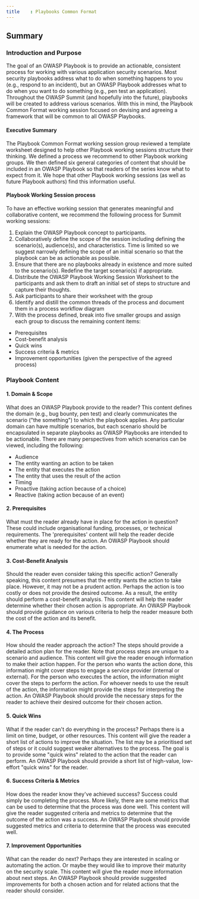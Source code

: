 ```yaml
---
title    : Playbooks Common Format
---
```


## Summary

### Introduction and Purpose

The goal of an OWASP Playbook is to provide an actionable, consistent process for working with various application security scenarios. Most security playbooks address what to do when something happens to you (e.g., respond to an incident), but an OWASP Playbook addresses what to do when you want to do something (e.g., pen test an application). Throughout the OWASP Summit (and hopefully into the future), playbooks will be created to address various scenarios. With this in mind, the Playbook Common Format working session focused on devising and agreeing a framework that will be common to all OWASP Playbooks.

#### Executive Summary

The Playbook Common Format working session group reviewed a template worksheet designed to help other Playbook working sessions structure their thinking. We defined a process we recommend to other Playbook working groups. We then defined six general categories of content that should be included in an OWASP Playbook so that readers of the series know what to expect from it. We hope that other Playbook working sessions (as well as future Playbook authors) find this information useful.

#### Playbook Working Session process

To have an effective working session that generates meaningful and collaborative content, we recommend the following process for Summit working sessions:
1. Explain the OWASP Playbook concept to participants.
2. Collaboratively define the scope of the session including defining the scenario(s), audience(s), and characteristics. Time is limited so we suggest narrowly defining the scope of an initial scenario so that the playbook can be as actionable as possible.
3. Ensure that there are no playbooks already in existence and more suited to the scenario(s). Redefine the target scenario(s) if appropriate.
4. Distribute the OWASP Playbook Working Session Worksheet to the participants and ask them to draft an initial set of steps to structure and capture their thoughts.
5. Ask participants to share their worksheet with the group
6. Identify and distill the common threads of the process and document them in a process workflow diagram
7. With the process defined, break into five smaller groups and assign each group to discuss the remaining content items:         
  - Prerequisites
  - Cost-benefit analysis
  - Quick wins
  - Success criteria & metrics
  - Improvement opportunities (given the perspective of the agreed process)

### Playbook Content

#### 1. Domain & Scope
What does an OWASP Playbook provide to the reader? This content defines the domain (e.g., bug bounty, pen test) and clearly communicates the scenario ("the something") to which the playbook applies. Any particular domain can have multiple scenarios, but each scenario should be encapsulated in separate playbooks as OWASP Playbooks are intended to be actionable. There are many perspectives from which scenarios can be viewed, including the following:

 - Audience
 - The entity wanting an action to be taken
 - The entity that executes the action
 - The entity that uses the result of the action
 - Timing
 - Proactive (taking action because of a choice)
 - Reactive (taking action because of an event)

#### 2. Prerequisites

What must the reader already have in place for the action in question? These could include organisational funding, processes, or technical requirements. The 'prerequisites' content will help the reader decide whether they are ready for the action. An OWASP Playbook should enumerate what is needed for the action.

#### 3. Cost-Benefit Analysis

Should the reader even consider taking this specific action? Generally speaking, this content presumes that the entity wants the action to take place. However, it may not be a prudent action. Perhaps the action is too costly or does not provide the desired outcome. As a result, the entity should perform a cost-benefit analysis. This content will help the reader determine whether their chosen action is appropriate. An OWASP Playbook should provide guidance on various criteria to help the reader measure both the cost of the action and its benefit.

#### 4. The Process

How should the reader approach the action? The steps should provide a detailed action plan for the reader. Note that process steps are unique to a scenario and audience. This content will give the reader enough information to make their action happen. For the person who wants the action done, this information might cover steps to engage a service provider (internal or external). For the person who executes the action, the information might cover the steps to perform the action. For whoever needs to use the result of the action, the information might provide the steps for interpreting the action. An OWASP Playbook should provide the necessary steps for the reader to achieve their desired outcome for their chosen action.

#### 5. Quick Wins

What if the reader can't do everything in the process? Perhaps there is a limit on time, budget, or other resources. This content will give the reader a short list of actions to improve the situation. The list may be a prioritised set of steps or it could suggest weaker alternatives to the process. The goal is to provide some "quick wins" related to the action that the reader can perform. An OWASP Playbook should provide a short list of high-value, low-effort "quick wins" for the reader. 

#### 6. Success Criteria & Metrics

How does the reader know they've achieved success? Success could simply be completing the process. More likely, there are some metrics that can be used to determine that the process was done well. This content will give the reader suggested criteria and metrics to determine that the outcome of the action was a success. An OWASP Playbook should provide suggested metrics and criteria to determine that the process was executed well.

#### 7. Improvement Opportunities

What can the reader do next? Perhaps they are interested in scaling or automating the action. Or maybe they would like to improve their maturity on the security scale. This content will give the reader more information about next steps. An OWASP Playbook should provide suggested improvements for both a chosen action and for related actions that the reader should consider.

